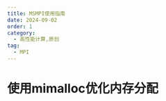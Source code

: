 ```yaml
---
title: MSMPI使用指南
date: 2024-09-02
order: 1
category:
  - 高性能计算,原创
tag:
  - MPI
---
```


# 使用mimalloc优化内存分配

